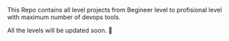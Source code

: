 This Repo contains all level projects from Begineer level to profisional level with maximum number of devops tools.

All the levels will be updated soon. 🎉
